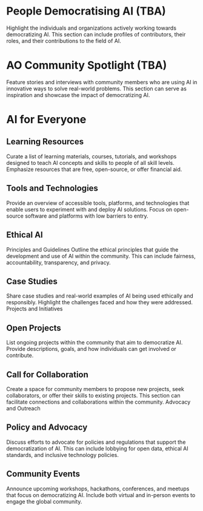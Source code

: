 # People Democratising AI (TBA)
Highlight the individuals and organizations actively working towards democratizing AI. This section can include profiles of contributors, their roles, and their contributions to the field of AI.

# AO Community Spotlight (TBA)
Feature stories and interviews with community members who are using AI in innovative ways to solve real-world problems. This section can serve as inspiration and showcase the impact of democratizing AI.

# AI for Everyone
## Learning Resources
Curate a list of learning materials, courses, tutorials, and workshops designed to teach AI concepts and skills to people of all skill levels. Emphasize resources that are free, open-source, or offer financial aid.

## Tools and Technologies
Provide an overview of accessible tools, platforms, and technologies that enable users to experiment with and deploy AI solutions. Focus on open-source software and platforms with low barriers to entry.

## Ethical AI
Principles and Guidelines
Outline the ethical principles that guide the development and use of AI within the community. This can include fairness, accountability, transparency, and privacy.

## Case Studies
Share case studies and real-world examples of AI being used ethically and responsibly. Highlight the challenges faced and how they were addressed.
Projects and Initiatives

## Open Projects
List ongoing projects within the community that aim to democratize AI. Provide descriptions, goals, and how individuals can get involved or contribute.

## Call for Collaboration
Create a space for community members to propose new projects, seek collaborators, or offer their skills to existing projects. This section can facilitate connections and collaborations within the community.
Advocacy and Outreach

## Policy and Advocacy
Discuss efforts to advocate for policies and regulations that support the democratization of AI. This can include lobbying for open data, ethical AI standards, and inclusive technology policies.

## Community Events
Announce upcoming workshops, hackathons, conferences, and meetups that focus on democratizing AI. Include both virtual and in-person events to engage the global community.
